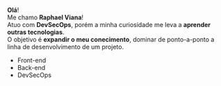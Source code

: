 <strong>Olá</strong>! <br>
Me chamo <strong>Raphael Viana</strong>! <br>
Atuo com <strong>DevSecOps</strong>, porém a minha curiosidade me leva a <strong>aprender outras tecnologias</strong>. <br>
O objetivo é <strong>expandir o meu conecimento</strong>, dominar de ponto-a-ponto a linha de desenvolvimento de um projeto.

<ul>
  <li> Front-end</li>
  <li> Back-end</li>
  <li> DevSecOps</li>
</ul>
